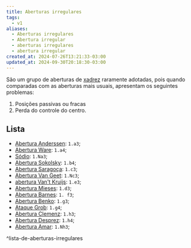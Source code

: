 ```yaml
---
title: Aberturas irregulares
tags:
  - v1
aliases:
  - Aberturas irregulares
  - Abertura irregular
  - aberturas irregulares
  - abertura irregular
created_at: 2024-07-26T13:21:33-03:00
updated_at: 2024-09-30T20:18:30-03:00
---
```


São um grupo de aberturas de [xadrez](Xadrez.md) raramente adotadas, pois quando comparadas com as aberturas mais usuais, apresentam os seguintes problemas:  
1. Posições passivas ou fracas
2. Perda do controle do centro.
## Lista
- [Abertura Anderssen](../../../../ideias/2024/07/26/Xadrez_Abertura_Anderssen.md): `1.a3`;
- [Abertura Ware](../../../../atomos/2024/07/26/Xadrez_Abertura_Ware.md): `1.a4`;
- [Sódio](../../../../ideias/2024/07/26/Xadrez_Ataque_Sodio.md): `1.Na3`;
- [Abertura Sokolsky](../../../../ideias/2024/07/26/Xadrez_Abertura_Sokolsky.md): `1.b4`;
- [Abertura Saragoça](../../../../ideias/2024/07/26/Xadrez_Abertura_Saragoca.md): `1.c3`;
- [Abertura Van Geet](../../../../atomos/2024/07/26/Xadrez_Abertura_Van_Geet.md): `1.Nc3`;
- [abertura Van't Kruijs](../../../../ideias/2024/07/26/Xadrez_Abertura_Vant_Kruijs.md): `1.e3`;
- [Abertura Mieses](../../../../ideias/2024/07/26/Xadrez_Abertura_Mieses.md): `1.d3`;
- [Abertura Barnes](../../../../ideias/2024/07/26/Xadrez_Abertura_Barnes.md): `1. f3`;
- [Abertura Benko](../../../../ideias/2024/07/26/Xadrez_Abertura_Benko.md): `1.g3`;
- [Ataque Grob](../../../../atomos/2024/07/26/Xadrez_Ataque_Grob.md): `1.g4`;
-  [Abertura Clemenz](../../../../ideias/2024/07/26/Xadrez_Abertura_Clemenz.md): `1.h3`;
-  [Abertura Desprez](../../../../ideias/2024/07/26/Xadrez_Abertura_Desprez.md): `1.h4`;
-  [Abertura Amar](../../../../ideias/2024/07/26/Xadrez_Abertura_Amar.md): `1.Nh3`;

^lista-de-aberturas-irregulares
